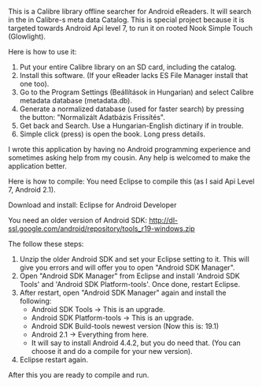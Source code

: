 
This is a Calibre library offline searcher for Android eReaders. It will search in the in Calibre-s meta data Catalog.
This is special project because it is targeted towards Android Api level 7, to run it on rooted Nook Simple Touch (Glowlight).

Here is how to use it:
1. Put your entire Calibre library on an SD card, including the catalog.
2. Install this software. (If your eReader lacks ES File Manager install that one too).
3. Go to the Program Settings (Beállítások in Hungarian) and select Calibre metadata database (metadata.db).
4. Generate a normalized database (used for faster search) by pressing the button: "Normalizált Adatbázis Frissítés".
5. Get back and Search. Use a Hungarian-English dictinary if in trouble.
6. Simple click (press) is open the book. Long press details.

I wrote this application by having no Android programming experience and sometimes asking help from my cousin.
Any help is welcomed to make the application better.

Here is how to compile:
You need Eclipse to compile this (as I said Api Level 7, Android 2.1).

Download and install: Eclipse for Android Developer

You need an older version of Android SDK:
http://dl-ssl.google.com/android/repository/tools_r19-windows.zip

The follow these steps:
1. Unzip the older Android SDK and set your Eclipse setting to it. This will give you errors and will offer you to open "Android SDK Manager".
2. Open "Android SDK Manager" from Eclipse and install 'Android SDK Tools' and 'Android SDK Platform-tools'. Once done, restart Eclipse.
3. After restart, open "Android SDK Manager" again and install the following:
	* Android SDK Tools -> This is an upgrade.
	* Android SDK Platform-tools -> This is an upgrade.
	* Android SDK Build-tools newest version (Now this is: 19.1)
	* Android 2.1 -> Everything from here.
	* It will say to install Android 4.4.2, but you do need that. (You can choose it and do a compile for your new version).
4. Eclipse restart again.

After this you are ready to compile and run.

